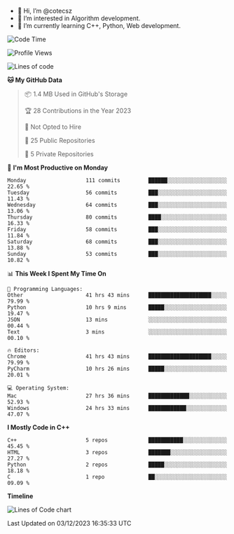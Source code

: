 - 👋 Hi, I’m @cotecsz
- 👀 I’m interested in Algorithm development.
- 🌱 I’m currently learning C++, Python, Web development.

<!---
cotecsz/cotecsz is a ✨ special ✨ repository because its `README.md` (this file) appears on your GitHub profile.
You can click the Preview link to take a look at your changes.
--->

<!--START_SECTION:waka-->
![Code Time](http://img.shields.io/badge/Code%20Time-62%20hrs%2023%20mins-blue)

![Profile Views](http://img.shields.io/badge/Profile%20Views-175-blue)

![Lines of code](https://img.shields.io/badge/From%20Hello%20World%20I%27ve%20Written-1.2%20million%20lines%20of%20code-blue)

**🐱 My GitHub Data** 

> 📦 1.4 MB Used in GitHub's Storage 
 > 
> 🏆 28 Contributions in the Year 2023
 > 
> 🚫 Not Opted to Hire
 > 
> 📜 25 Public Repositories 
 > 
> 🔑 5 Private Repositories 
 > 
📅 **I'm Most Productive on Monday** 

```text
Monday                   111 commits         ██████░░░░░░░░░░░░░░░░░░░   22.65 % 
Tuesday                  56 commits          ███░░░░░░░░░░░░░░░░░░░░░░   11.43 % 
Wednesday                64 commits          ███░░░░░░░░░░░░░░░░░░░░░░   13.06 % 
Thursday                 80 commits          ████░░░░░░░░░░░░░░░░░░░░░   16.33 % 
Friday                   58 commits          ███░░░░░░░░░░░░░░░░░░░░░░   11.84 % 
Saturday                 68 commits          ███░░░░░░░░░░░░░░░░░░░░░░   13.88 % 
Sunday                   53 commits          ███░░░░░░░░░░░░░░░░░░░░░░   10.82 % 
```


📊 **This Week I Spent My Time On** 

```text
💬 Programming Languages: 
Other                    41 hrs 43 mins      ████████████████████░░░░░   79.99 % 
Python                   10 hrs 9 mins       █████░░░░░░░░░░░░░░░░░░░░   19.47 % 
JSON                     13 mins             ░░░░░░░░░░░░░░░░░░░░░░░░░   00.44 % 
Text                     3 mins              ░░░░░░░░░░░░░░░░░░░░░░░░░   00.10 % 

🔥 Editors: 
Chrome                   41 hrs 43 mins      ████████████████████░░░░░   79.99 % 
PyCharm                  10 hrs 26 mins      █████░░░░░░░░░░░░░░░░░░░░   20.01 % 

💻 Operating System: 
Mac                      27 hrs 36 mins      █████████████░░░░░░░░░░░░   52.93 % 
Windows                  24 hrs 33 mins      ████████████░░░░░░░░░░░░░   47.07 % 
```

**I Mostly Code in C++** 

```text
C++                      5 repos             ███████████░░░░░░░░░░░░░░   45.45 % 
HTML                     3 repos             ███████░░░░░░░░░░░░░░░░░░   27.27 % 
Python                   2 repos             █████░░░░░░░░░░░░░░░░░░░░   18.18 % 
C                        1 repo              ██░░░░░░░░░░░░░░░░░░░░░░░   09.09 % 
```



**Timeline**

![Lines of Code chart](https://raw.githubusercontent.com/cotecsz/cotecsz/master/assets/bar_graph.png)


 Last Updated on 03/12/2023 16:35:33 UTC
<!--END_SECTION:waka-->
